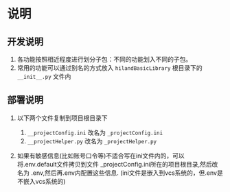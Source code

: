 # 说明

## 开发说明

1. 各功能按照相近程度进行划分子包：不同的功能划入不同的子包。
2. 常用的功能可以通过别名的方式放入 `hilandBasicLibrary` 根目录下的 `__init__.py` 文件内

## 部署说明

1. 以下两个文件复制到项目根目录下
    1. `__projectConfig.ini` 改名为 `_projectConfig.ini`
    2. `__projectHelper.py`  改名为 `_projectHelper.py`

2. 如果有敏感信息(比如账号口令等)不适合写在ini文件内的，可以将.env.default文件拷贝到文件 _projectConfig.ini所在的项目根目录,然后改名为 .env,然后再.env内配置这些信息.
   (ini文件是嵌入到vcs系统的，但.env是不嵌入vcs系统的)
